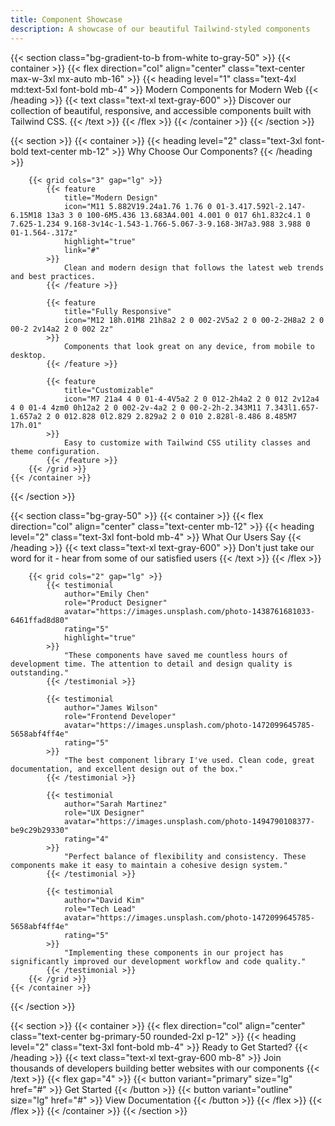 ```yaml
---
title: Component Showcase
description: A showcase of our beautiful Tailwind-styled components
---
```


{{< section class="bg-gradient-to-b from-white to-gray-50" >}}
    {{< container >}}
        {{< flex direction="col" align="center" class="text-center max-w-3xl mx-auto mb-16" >}}
            {{< heading level="1" class="text-4xl md:text-5xl font-bold mb-4" >}}
                Modern Components for Modern Web
            {{< /heading >}}
            {{< text class="text-xl text-gray-600" >}}
                Discover our collection of beautiful, responsive, and accessible components built with Tailwind CSS.
            {{< /text >}}
        {{< /flex >}}
    {{< /container >}}
{{< /section >}}

{{< section >}}
    {{< container >}}
        {{< heading level="2" class="text-3xl font-bold text-center mb-12" >}}
            Why Choose Our Components?
        {{< /heading >}}

        {{< grid cols="3" gap="lg" >}}
            {{< feature 
                title="Modern Design" 
                icon="M11 5.882V19.24a1.76 1.76 0 01-3.417.592l-2.147-6.15M18 13a3 3 0 100-6M5.436 13.683A4.001 4.001 0 017 6h1.832c4.1 0 7.625-1.234 9.168-3v14c-1.543-1.766-5.067-3-9.168-3H7a3.988 3.988 0 01-1.564-.317z"
                highlight="true"
                link="#"
            >}}
                Clean and modern design that follows the latest web trends and best practices.
            {{< /feature >}}

            {{< feature 
                title="Fully Responsive" 
                icon="M12 18h.01M8 21h8a2 2 0 002-2V5a2 2 0 00-2-2H8a2 2 0 00-2 2v14a2 2 0 002 2z"
            >}}
                Components that look great on any device, from mobile to desktop.
            {{< /feature >}}

            {{< feature 
                title="Customizable" 
                icon="M7 21a4 4 0 01-4-4V5a2 2 0 012-2h4a2 2 0 012 2v12a4 4 0 01-4 4zm0 0h12a2 2 0 002-2v-4a2 2 0 00-2-2h-2.343M11 7.343l1.657-1.657a2 2 0 012.828 0l2.829 2.829a2 2 0 010 2.828l-8.486 8.485M7 17h.01"
            >}}
                Easy to customize with Tailwind CSS utility classes and theme configuration.
            {{< /feature >}}
        {{< /grid >}}
    {{< /container >}}
{{< /section >}}

{{< section class="bg-gray-50" >}}
    {{< container >}}
        {{< flex direction="col" align="center" class="text-center mb-12" >}}
            {{< heading level="2" class="text-3xl font-bold mb-4" >}}
                What Our Users Say
            {{< /heading >}}
            {{< text class="text-xl text-gray-600" >}}
                Don't just take our word for it - hear from some of our satisfied users
            {{< /text >}}
        {{< /flex >}}

        {{< grid cols="2" gap="lg" >}}
            {{< testimonial 
                author="Emily Chen"
                role="Product Designer"
                avatar="https://images.unsplash.com/photo-1438761681033-6461ffad8d80"
                rating="5"
                highlight="true"
            >}}
                "These components have saved me countless hours of development time. The attention to detail and design quality is outstanding."
            {{< /testimonial >}}

            {{< testimonial 
                author="James Wilson"
                role="Frontend Developer"
                avatar="https://images.unsplash.com/photo-1472099645785-5658abf4ff4e"
                rating="5"
            >}}
                "The best component library I've used. Clean code, great documentation, and excellent design out of the box."
            {{< /testimonial >}}

            {{< testimonial 
                author="Sarah Martinez"
                role="UX Designer"
                avatar="https://images.unsplash.com/photo-1494790108377-be9c29b29330"
                rating="4"
            >}}
                "Perfect balance of flexibility and consistency. These components make it easy to maintain a cohesive design system."
            {{< /testimonial >}}

            {{< testimonial 
                author="David Kim"
                role="Tech Lead"
                avatar="https://images.unsplash.com/photo-1472099645785-5658abf4ff4e"
                rating="5"
            >}}
                "Implementing these components in our project has significantly improved our development workflow and code quality."
            {{< /testimonial >}}
        {{< /grid >}}
    {{< /container >}}
{{< /section >}}

{{< section >}}
    {{< container >}}
        {{< flex direction="col" align="center" class="text-center bg-primary-50 rounded-2xl p-12" >}}
            {{< heading level="2" class="text-3xl font-bold mb-4" >}}
                Ready to Get Started?
            {{< /heading >}}
            {{< text class="text-xl text-gray-600 mb-8" >}}
                Join thousands of developers building better websites with our components
            {{< /text >}}
            {{< flex gap="4" >}}
                {{< button variant="primary" size="lg" href="#" >}}
                    Get Started
                {{< /button >}}
                {{< button variant="outline" size="lg" href="#" >}}
                    View Documentation
                {{< /button >}}
            {{< /flex >}}
        {{< /flex >}}
    {{< /container >}}
{{< /section >}} 